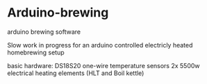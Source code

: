 Arduino-brewing
===============

arduino brewing software

Slow work in progress for an arduino controlled electricly heated homebrewing setup

basic hardware:
DS18S20 one-wire temperature sensors
2x 5500w electrical heating elements (HLT and Boil kettle)


